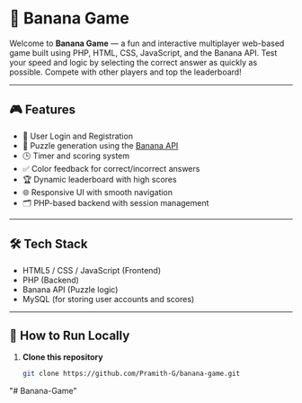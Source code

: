 # 🍌 Banana Game

Welcome to **Banana Game** — a fun and interactive multiplayer web-based game built using PHP, HTML, CSS, JavaScript, and the Banana API. Test your speed and logic by selecting the correct answer as quickly as possible. Compete with other players and top the leaderboard!

---

## 🎮 Features

- 🔐 User Login and Registration
- 🧠 Puzzle generation using the [Banana API](https://marcconrad.com/uob/banana/api.php)
- 🕒 Timer and scoring system
- ✅ Color feedback for correct/incorrect answers
- 🏆 Dynamic leaderboard with high scores
- 🌐 Responsive UI with smooth navigation
- 🗂️ PHP-based backend with session management

---

## 🛠️ Tech Stack

- HTML5 / CSS / JavaScript (Frontend)
- PHP (Backend)
- Banana API (Puzzle logic)
- MySQL (for storing user accounts and scores)

---

## 🚀 How to Run Locally

1. **Clone this repository**
   ```bash
   git clone https://github.com/Pramith-G/banana-game.git

"# Banana-Game" 
